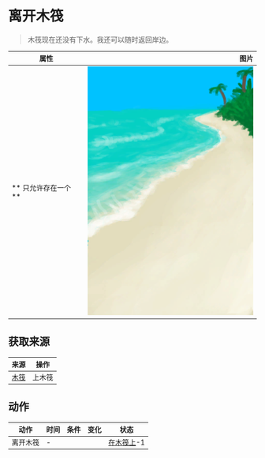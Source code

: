 # 离开木筏  
> 木筏现在还没有下水。我还可以随时返回岸边。  
  
  属性  |   图片   
 ----  |  ----:   
 ** 只允许存在一个 **  |  ![](Sprite/Beach.png)   
  
## 获取来源  
来源  |  操作  
----  |  ----  
[木筏](RaftEntrance.md)  |  上木筏  
## 动作  
动作  |  时间  |  条件  |  变化  |  状态  
----  |  ----  |  ----  |  ----  |  ----  
离开木筏<br>  |  -  |    |    |  [在木筏上](OnRaft.md)-1  
